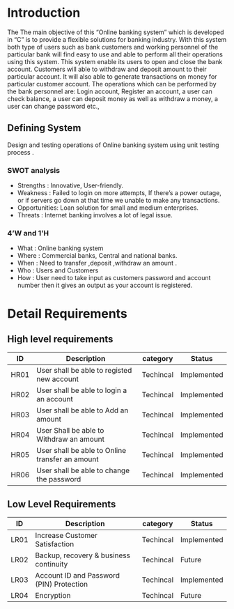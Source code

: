 # Introduction
The The main objective of this “Online banking system” which is developed in “C” is to provide a flexible solutions for banking industry. With this system both type of users such as bank customers and working personnel of the particular bank will find easy to use and able to perform all their operations using this system. This system enable its users to open and close the bank account. Customers will able to withdraw and deposit amount to their particular account. It will also able to generate transactions on money for particular customer account.
The operations which can be performed by the bank personnel are: 
Login account, Register an account, a user can check balance, a user can deposit money as well as withdraw a money, a user can change password etc.,
## Defining System
Design and testing operations of Online banking system using unit testing  process .
### SWOT analysis
 * Strengths    : Innovative, User-friendly.
 * Weakness     : Failed to login on more attempts, If there’s a power outage, or if servers go down at  that time we unable to make any transactions.
 * Opportunities:  Loan solution for small and medium enterprises.
 * Threats      : Internet banking involves a lot of legal issue.
### 4’W and 1’H
 * What  : Online banking system
 * Where : Commercial banks, Central and national banks.
 * When  : Need to transfer ,deposit ,withdraw an amount .
 * Who   : Users and Customers
 * How   : User need to take input as customers password and account number then it gives  an output as  your account is registered.
# Detail Requirements
## High level requirements
| ID  	  | Description   	                                        | category   	| Status      	|
|---	    |---	                                                |---	        |---	        |
| HR01  	|	User shall be able to registed new account   	    | Techincal   	| Implemented  	|
|HR02   	| 	User shall be able to login a an account        	| Techincal   	|Implemented   	|
|HR03   	| User shall be able to Add an amount	   	            | Techincal   	|Implemented   	|
|HR04    	|   User Shall be able to Withdraw an amount	        | Techincal   	|Implemented   	|
|   HR05 	|  	User shall be able to Online transfer an amount 	| Techincal   	|Implemented   	|
|   HR06 	|  User shall be able to change the password 	        | Techincal   	|Implemented   	|


## Low Level Requirements
 |  ID  	    |  Description 	                          |    category 	|    Status	   |
|---	    |---	                                         |---            |---	       |
 |LR01      |Increase Customer Satisfaction            |   Techincal   | Implemented	|
| LR02  	|  Backup, recovery & business continuity    	| Techincal   	| 	Future   |
| LR03  	| Account ID and Password (PIN) Protection    	| Techincal   	|  Implemented	|
| LR04  	| Encryption                                  	|   Techincal 	|   Future      |                                  
 
                                          

